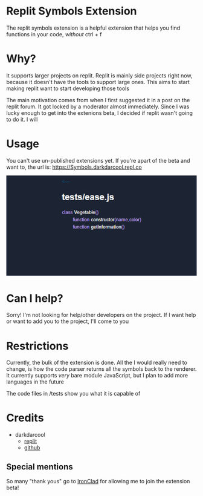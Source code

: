 # Replit Symbols Extension

The replit symbols extension is a helpful extension that helps you find functions in your code, _without_ ctrl + f

# Why?

It supports larger projects on replit. Replit is mainly side projects right now, because it doesn't have the tools to support large ones. This aims to start making replit want to start developing those tools

The main motivation comes from when I first suggested it in a post on the replit forum. It got locked by a moderator almost immediately. Since I was lucky enough to get into the extenions beta, I decided if replit wasn't going to do it. I will

# Usage

You can't use un-published extensions yet. If you're apart of the beta and want to, the url is: https://Symbols.darkdarcool.repl.co

<img src = "./tests/example.png" />

# Can I help?

Sorry! I'm not looking for help/other developers on the project. If I want help or want to add you to the project, I'll come to you

# Restrictions

Currently, the bulk of the extension is done. All the I would really need to change, is how the code parser returns all the symbols back to the renderer. It currently supports _very_ bare module JavaScript, but I plan to add more languages in the future

The code files in /tests show you what it is capable of

# Credits

* darkdarcool
  - [replit](https://replit.com/@darkdarcool)
  - [github](https://github.com/darkdarcool)

## Special mentions

So many "thank yous" go to [IronClad](https://connerow.dev/) for allowing me to join the extension beta!